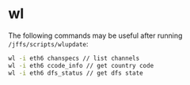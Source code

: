 # wl

The following commands may be useful after running `/jffs/scripts/wlupdate`:

```bash
wl -i eth6 chanspecs // list channels
wl -i eth6 ccode_info // get country code
wl -i eth6 dfs_status // get dfs state
```
